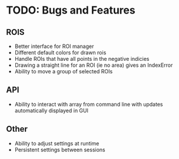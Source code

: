 # TODO: Bugs and Features

## ROIS
* Better interface for ROI manager
* Different default colors for drawn rois
* Handle ROIs that have all points in the negative indicies
* Drawing a straight line for an ROI (ie no area) gives an IndexError
* Ability to move a group of selected ROIs

## API
* Ability to interact with array from command line with updates automatically displayed in GUI

## Other
* Ability to adjust settings at runtime
* Persistent settings between sessions
